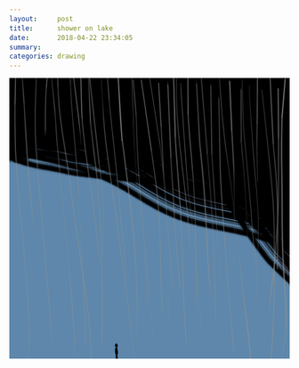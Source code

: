 ```yaml
---
layout:     post
title:      shower on lake
date:       2018-04-22 23:34:05
summary:    
categories: drawing
---
```

![shower on lake](/images/diary/shower-on-lake.png ".")
